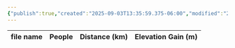 ```yaml
---
{"publish":true,"created":"2025-09-03T13:35:59.375-06:00","modified":"2025-09-03T14:54:35.766-06:00","published":"2025-09-03T14:54:35.766-06:00","tags":["route"],"cssclasses":"","elevation":null,"region":"Banff","location":"51.251111, -116.078611","DWYT":null,"Kane":"Moderate","completed":false}
---
```



| file name | People | Distance (km) | Elevation Gain (m) |
| --------- | ------ | ------------- | ------------------ |